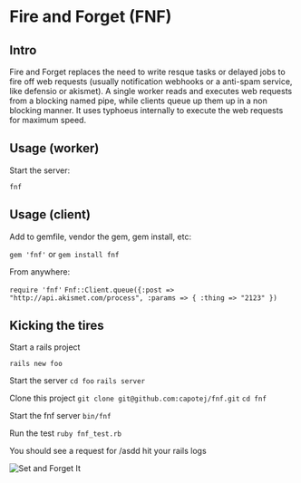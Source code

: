 # Fire and Forget (FNF)


## Intro

Fire and Forget replaces the need to write resque tasks or delayed jobs to fire off web requests (usually notification webhooks or a anti-spam service, like defensio or akismet). A single worker reads and executes web requests from a blocking named pipe, while clients queue up them up in a non blocking manner. It uses typhoeus internally to execute the web requests for maximum speed.

## Usage (worker)

Start the server:

```fnf```


## Usage (client)

Add to gemfile, vendor the gem, gem install, etc:

```gem 'fnf'``` or ```gem install fnf```

From anywhere:

```require 'fnf'```
```Fnf::Client.queue({:post => "http://api.akismet.com/process", :params => { :thing => "2123" })```


## Kicking the tires

Start a rails project

```rails new foo```

Start the server
```cd foo```
```rails server```

Clone this project
```git clone git@github.com:capotej/fnf.git```
```cd fnf```

Start the fnf server
```bin/fnf```

Run the test
```ruby fnf_test.rb```

You should see a request for /asdd hit your rails logs


![Set and Forget It](http://naturallyalise.com/blog/wp-content/uploads/2011/03/set-it-and-forget-it-ronco-rotisserie.jpg)
